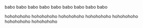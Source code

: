 babo
babo
babo
babo
babo
babo
babo
babo
babo

hohohohoho
hohohohoho
hohohohoho
hohohohoho
hohohohoho
hohohohoho
hohohohoho
